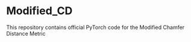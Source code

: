 # Modified_CD
This repository contains official PyTorch code for the Modified Chamfer Distance Metric
